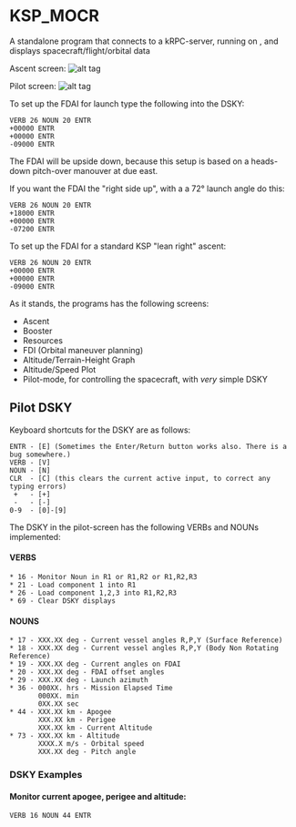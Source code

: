 # KSP_MOCR
A standalone program that connects to a kRPC-server, running on , and displays spacecraft/flight/orbital data

Ascent screen:
![alt tag](http://i.imgur.com/KO8Et8M.png)

Pilot screen:
![alt tag](http://i.imgur.com/Tk9I864.png)

To set up the FDAI for launch type the following into the DSKY:
```
VERB 26 NOUN 20 ENTR
+00000 ENTR
+00000 ENTR
-09000 ENTR
```
The FDAI will be upside down, because this setup is based on a heads-down pitch-over manouver at due east.

If you want the FDAI the "right side up", with a a 72° launch angle do this:
```
VERB 26 NOUN 20 ENTR
+18000 ENTR
+00000 ENTR
-07200 ENTR
```

To set up the FDAI for a standard KSP "lean right" ascent:
```
VERB 26 NOUN 20 ENTR
+00000 ENTR
+00000 ENTR
-09000 ENTR
```

As it stands, the programs has the following screens:
* Ascent
* Booster
* Resources
* FDI (Orbital maneuver planning)
* Altitude/Terrain-Height Graph
* Altitude/Speed Plot
* Pilot-mode, for controlling the spacecraft, with _very_ simple DSKY

## Pilot DSKY
Keyboard shortcuts for the DSKY are as follows:
```
ENTR - [E] (Sometimes the Enter/Return button works also. There is a bug somewhere.)
VERB - [V]
NOUN - [N]
CLR  - [C] (this clears the current active input, to correct any typing errors)
 +   - [+]
 -   - [-]
0-9  - [0]-[9]
```

The DSKY in the pilot-screen has the following VERBs and NOUNs implemented:

#### VERBS
```
* 16 - Monitor Noun in R1 or R1,R2 or R1,R2,R3
* 21 - Load component 1 into R1
* 26 - Load component 1,2,3 into R1,R2,R3
* 69 - Clear DSKY displays
```

#### NOUNS
```
* 17 - XXX.XX deg - Current vessel angles R,P,Y (Surface Reference)
* 18 - XXX.XX deg - Current vessel angles R,P,Y (Body Non Rotating Reference)
* 19 - XXX.XX deg - Current angles on FDAI
* 20 - XXX.XX deg - FDAI offset angles
* 29 - XXX.XX deg - Launch azimuth
* 36 - 000XX. hrs - Mission Elapsed Time
       000XX. min
       0XX.XX sec
* 44 - XXX.XX km - Apogee
       XXX.XX km - Perigee
       XXX.XX km - Current Altitude
* 73 - XXX.XX km - Altitude
       XXXX.X m/s - Orbital speed
       XXX.XX deg - Pitch angle
```
### DSKY Examples
#### Monitor current apogee, perigee and altitude:
```
VERB 16 NOUN 44 ENTR
```

